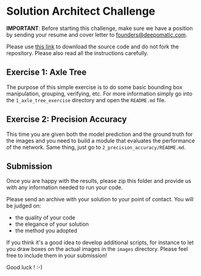 # Solution Architect Challenge

**IMPORTANT**: Before starting this challenge, make sure we have a position by sending your
resume and cover letter to founders@deepomatic.com.

Please use [this link](https://github.com/Deepomatic/technical-screening/archive/master.zip) to download the source code and do not fork the repository. Please also read all the instructions carefully.

## Exercise 1: Axle Tree
The purpose of this simple exercise is to do some basic bounding box manipulation, grouping, verifying, etc. For more information simply go into the `1_axle_tree_exercise` directory and open the `README.md` file.

## Exercise 2: Precision Accuracy 
This time you are given both the model prediction and the ground truth for the images and you need to build a module that evaluates the performance of the network. Same thing, just go to `2_precision_accuracy/README.md`.

## Submission

Once you are happy with the results, please zip this folder and provide us with any information needed to run your code.

Please send an archive with your solution to your point of contact. You will be judged on:
- the quality of your code
- the elegance of your solution
- the method you adopted

If you think it's a good idea to develop additional scripts, for instance to let you draw boxes on the actual images in the `images` directory. Please feel free to include them in your submission!

Good luck ! :-)